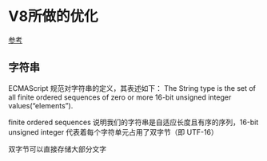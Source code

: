 # V8所做的优化

[参考](https://mp.weixin.qq.com/s/8EbWwnPtIhaiMeT_5UqoYg)

## 字符串

ECMAScript 规范对字符串的定义，其表述如下：
The String type is the set of all finite ordered sequences of zero or more 16-bit unsigned integer values(“elements”).

finite ordered sequences 说明我们的字符串是自适应长度且有序的序列，16-bit unsigned integer 代表着每个字符单元占用了双字节（即 UTF-16）

双字节可以直接存储大部分文字
